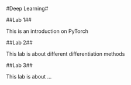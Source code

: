 #Deep Learning#

##Lab 1##

This is an introduction on PyTorch

##Lab 2##

This lab is about different differentiation methods 

##Lab 3##

This lab is about ...

